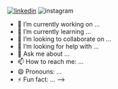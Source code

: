 [![linkedin](https://img.shields.io/badge/Linkedin-000000?style=for-the-badge&logo=Linkedin&logoColor=white)](https://www.linkedin.com/in/gokhansavaskan/) 
![instagram](https://img.shields.io/badge/İnstagram-<red>?style=for-the-badge&logo=<Deneme>&logoColor=<red>)

- 🔭 I’m currently working on ...
- 🌱 I’m currently learning ...
- 👯 I’m looking to collaborate on ...
- 🤔 I’m looking for help with ...
- 💬 Ask me about ...
- 📫 How to reach me: ...
- 😄 Pronouns: ...
- ⚡ Fun fact: ...
-->
